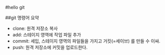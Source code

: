 #hello git 

##git 명령어 요약 

- clone: 원격 저장소 복사 
- add: 스테이지 영역에 작업 파일 추가 
- commit: 세입, 스테이지 영역의 파일들을 가지고 거킷(=세이브) 를 만들 수 이싸.
- push: 원격 저장소에 커밋을 업로드한다. 
